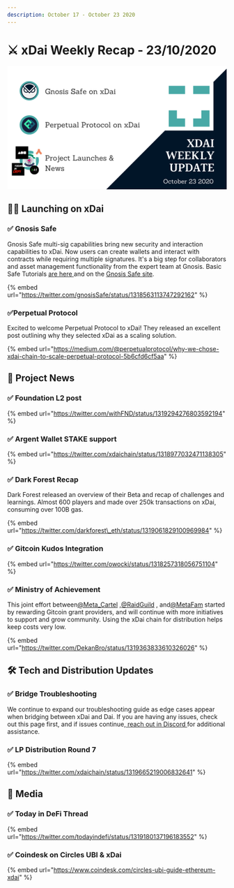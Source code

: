 ```yaml
---
description: October 17 - October 23 2020
---
```


# ⚔️ xDai Weekly Recap - 23/10/2020

![Gnosis Safe \* Perpetual Protocol \* Argent \* Foundation \* Dark Forest \* Gitcoin +++ ](../../../../.gitbook/assets/green-and-black-modern-sales-marketing-presentation%20%2816%29.png)

## 👩🚀 Launching on xDai

### ✅ Gnosis Safe

Gnosis Safe multi-sig capabilities bring new security and interaction capabilities to xDai. Now users can create wallets and interact with contracts while requiring multiple signatures. It's a big step for collaborators and asset management functionality from the expert team at Gnosis. Basic Safe Tutorials [are here ](../../../project-spotlights/gnosis/gnosis-safe.md)and on the [Gnosis Safe site](https://help.gnosis-safe.io/en/).

{% embed url="https://twitter.com/gnosisSafe/status/1318563113747292162" %}

### ✅Perpetual Protocol

Excited to welcome Perpetual Protocol to xDai! They released an excellent post outlining why they selected xDai as a scaling solution.

{% embed url="https://medium.com/@perpetualprotocol/why-we-chose-xdai-chain-to-scale-perpetual-protocol-5b6cfd6cf5aa" %}

## 🦋 Project News

### ✅ Foundation L2 post

{% embed url="https://twitter.com/withFND/status/1319294276803592194" %}

### ✅ Argent Wallet STAKE support

{% embed url="https://twitter.com/xdaichain/status/1318977032471138305" %}

### ✅ Dark Forest Recap

Dark Forest released an overview of their Beta and recap of challenges and learnings. Almost 600 players and made over 250k transactions on xDai, consuming over 100B gas.

{% embed url="https://twitter.com/darkforest\_eth/status/1319061829100969984" %}

### ✅ Gitcoin Kudos Integration

{% embed url="https://twitter.com/owocki/status/1318257318056751104" %}

### ✅ Ministry of Achievement

This joint effort between[@Meta\_Cartel](https://twitter.com/Meta_Cartel) ,[@RaidGuild](https://twitter.com/RaidGuild) , and[@MetaFam](https://twitter.com/MetaFam) started by rewarding Gitcoin grant providers, and will continue with more initiatives to support and grow community. Using the xDai chain for distribution helps keep costs very low. 

{% embed url="https://twitter.com/DekanBro/status/1319363833610326026" %}

## 🛠 Tech and Distribution Updates

### ✅ Bridge Troubleshooting

We continue to expand our troubleshooting guide as edge cases appear when bridging between xDai and Dai. If you are having any issues, check out this page first, and if issues continue,[ reach out in Discord ](%20https://discord.gg/mPJ9zkq)for additional assistance.

### ✅ LP Distribution Round 7

{% embed url="https://twitter.com/xdaichain/status/1319665219006832641" %}

## 📰 Media 

### ✅ Today in DeFi Thread

{% embed url="https://twitter.com/todayindefi/status/1319180137196183552" %}

### ✅ Coindesk on Circles UBI & xDai

{% embed url="https://www.coindesk.com/circles-ubi-guide-ethereum-xdai" %}

